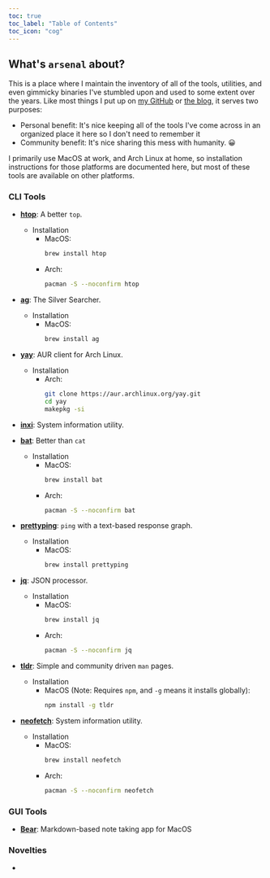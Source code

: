 ```yaml
---
toc: true
toc_label: "Table of Contents"
toc_icon: "cog"
---
```


## What's `arsenal` about?

This is a place where I maintain the inventory of all of the tools, utilities, and even gimmicky binaries I've stumbled upon and used to some extent over the years. Like most things I put up on [my GitHub](https://github.com/michaeljsmalley) or [the blog](www.smalleycreative.com), it serves two purposes:

* Personal benefit: It's nice keeping all of the tools I've come across in an organized place it here so I don't need to remember it
* Community benefit: It's nice sharing this mess with humanity. 😀

I primarily use MacOS at work, and Arch Linux at home, so installation instructions for those platforms are documented here, but most of these tools are available on other platforms.

### CLI Tools

* **[htop](https://github.com/hishamhm/htop)**: A better `top`.
    * Installation
        * MacOS: 
            ```bash
            brew install htop
            ```
        * Arch: 
            ```bash
            pacman -S --noconfirm htop
            ```

* **[ag](https://github.com/ggreer/the_silver_searcher)**: The Silver Searcher.
    * Installation
        * MacOS:
            ```bash
            brew install ag
            ```

* **[yay](https://github.com/Jguer/yay)**: AUR client for Arch Linux.
    * Installation
        * Arch:
            ```bash
            git clone https://aur.archlinux.org/yay.git
            cd yay
            makepkg -si
            ```

* **[inxi](https://github.com/smxi/inxi)**: System information utility.

* **[bat](https://github.com/sharkdp/bat)**: Better than `cat` 
    * Installation
        * MacOS:
            ```bash
            brew install bat
            ```
        * Arch:
            ```bash
            pacman -S --noconfirm bat
            ```

* **[prettyping](https://github.com/denilsonsa/prettyping)**: `ping` with a text-based response graph.
    * Installation
        * MacOS:
            ```bash
            brew install prettyping
            ```

* **[jq](https://stedolan.github.io/jq/)**: JSON processor.
    * Installation
        * MacOS:
            ```bash
            brew install jq
            ```
        * Arch:
            ```bash
            pacman -S --noconfirm jq
            ```

* **[tldr](https://tldr.sh/)**: Simple and community driven `man` pages.
    * Installation
        * MacOS (Note: Requires `npm`, and `-g` means it installs globally):
            ```bash
            npm install -g tldr
            ```

* **[neofetch](https://github.com/dylanaraps/neofetch)**: System information utility.
    * Installation
        * MacOS:
            ```bash
            brew install neofetch
            ```
        * Arch:
            ```bash
            pacman -S --noconfirm neofetch
            ```

### GUI Tools

* **[Bear](http://www.bear-writer.com/)**: Markdown-based note taking app for MacOS

### Novelties

* 
